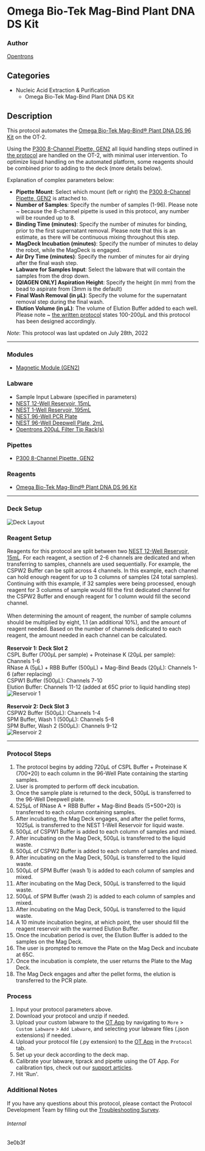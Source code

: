 # Omega Bio-Tek Mag-Bind Plant DNA DS Kit

### Author
[Opentrons](https://opentrons.com/)

## Categories
* Nucleic Acid Extraction & Purification
	* Omega Bio-Tek Mag-Bind Plant DNA DS Kit

## Description
This protocol automates the [Omega Bio-Tek Mag-Bind® Plant DNA DS 96 Kit](https://www.omegabiotek.com/product/plant-extraction-mag-bind-plant-dna-ds-96/) on the OT-2.

Using the [P300 8-Channel Pipette, GEN2](https://shop.opentrons.com/8-channel-electronic-pipette/) all liquid handling steps outlined in [the protocol](https://s3.amazonaws.com/pf-upload-01/u-4256/0/2021-12-14/kf03tt7/Omega%20BioTek%20Mag-Bind%20Plant%20DNA%20extraction%20automation%20protocol.pdf) are handled on the OT-2, with minimal user intervention. To optimize liquid handling on the automated platform, some reagents should be combined prior to adding to the deck (more details below).

Explanation of complex parameters below:
* **Pipette Mount**: Select which mount (left or right) the [P300 8-Channel Pipette, GEN2](https://shop.opentrons.com/8-channel-electronic-pipette/) is attached to.
* **Number of Samples**: Specify the number of samples (1-96). Please note ~ because the 8-channel pipette is used in this protocol, any number will be rounded up to 8.
* **Binding Time (minutes)**: Specify the number of minutes for binding, prior to the first supernatant removal. Please note that this is an estimate, as there will be continuous mixing throughout this step.
* **MagDeck Incubation (minutes)**: Specify the number of minutes to delay the robot, while the MagDeck is engaged.
* **Air Dry Time (minutes)**: Specify the number of minutes for air drying after the final wash step.
* **Labware for Samples Input**: Select the labware that will contain the samples from the drop down.
* **[QIAGEN ONLY] Aspiration Height**: Specify the height (in mm) from the bead to aspirate from (3mm is the default)
* **Final Wash Removal (in µL)**: Specify the volume for the supernatant removal step during the final wash.
* **Elution Volume (in µL)**: The volume of Elution Buffer added to each well. Please note ~ [the written protocol](https://s3.amazonaws.com/pf-upload-01/u-4256/0/2021-12-14/kf03tt7/Omega%20BioTek%20Mag-Bind%20Plant%20DNA%20extraction%20automation%20protocol.pdf) states 100-200µL and this protocol has been designed accordingly.

*Note*: This protocol was last updated on July 28th, 2022

---

### Modules
* [Magnetic Module (GEN2)](https://shop.opentrons.com/collections/hardware-modules/products/magdeck)

### Labware
* Sample Input Labware (specified in parameters)
* [NEST 12-Well Reservoir, 15mL](https://shop.opentrons.com/nest-12-well-reservoirs-15-ml/)
* [NEST 1-Well Reservoir, 195mL](https://shop.opentrons.com/nest-1-well-reservoirs-195-ml/)
* [NEST 96-Well PCR Plate](https://shop.opentrons.com/nest-0-1-ml-96-well-pcr-plate-full-skirt/)
* [NEST 96-Well Deepwell Plate, 2mL](https://shop.opentrons.com/nest-2-ml-96-well-deep-well-plate-v-bottom/)
* [Opentrons 200µL Filter Tip Rack(s)](https://shop.opentrons.com/opentrons-200ul-filter-tips/)

### Pipettes
* [P300 8-Channel Pipette, GEN2](https://shop.opentrons.com/8-channel-electronic-pipette/)


### Reagents
* [Omega Bio-Tek Mag-Bind® Plant DNA DS 96 Kit](https://www.omegabiotek.com/product/plant-extraction-mag-bind-plant-dna-ds-96/)

---

### Deck Setup
![Deck Layout](https://opentrons-protocol-library-website.s3.amazonaws.com/custom-README-images/3e0bef/3e0bef_deck.png)

### Reagent Setup
Reagents for this protocol are split between two [NEST 12-Well Reservoir, 15mL](https://shop.opentrons.com/nest-12-well-reservoirs-15-ml/). For each reagent, a section of 2-6 channels are dedicated and when transferring to samples, channels are used sequentially. For example, the CSPW2 Buffer can be split across 4 channels. In this example, each channel can hold enough reagent for up to 3 columns of samples (24 total samples). Continuing with this example, if 32 samples were being processed, enough reagent for 3 columns of sample would fill the first dedicated channel for the CSPW2 Buffer and enough reagent for 1 column would fill the second channel.</br>
</br>
When determining the amount of reagent, the number of sample columns should be multiplied by eight, 1.1 (an additional 10%), and the amount of reagent needed. Based on the number of channels dedicated to each reagent, the amount needed in each channel can be calculated.</br>
</br>
**Reservoir 1: Deck Slot 2**</br>
CSPL Buffer (700µL per sample) + Proteinase K (20µL per sample): Channels 1-6</br>
RNase A (5µL) + RBB Buffer (500µL) + Mag-Bind Beads (20µL): Channels 1-6 (after replacing)</br>
CSPW1 Buffer (500µL): Channels 7-10</br>
Elution Buffer: Channels 11-12 (added at 65C prior to liquid handling step)</br>
![Reservoir 1](https://opentrons-protocol-library-website.s3.amazonaws.com/custom-README-images/3e0bef/3e0bef_res1.png)
</br>
</br>
**Reservoir 2: Deck Slot 3**</br>
CSPW2 Buffer (500µL): Channels 1-4</br>
SPM Buffer, Wash 1 (500µL): Channels 5-8</br>
SPM Buffer, Wash 2 (500µL): Channels 9-12</br>
![Reservoir 2](https://opentrons-protocol-library-website.s3.amazonaws.com/custom-README-images/3e0bef/3e0bef_res2.png)

---

### Protocol Steps
1. The protocol begins by adding 720µL of CSPL Buffer + Proteinase K (700+20) to each column in the 96-Well Plate containing the starting samples.
2. User is prompted to perform off deck incubation.
3. Once the sample plate is returned to the deck, 500µL is transferred to the 96-Well Deepwell plate.
4. 525µL of RNase A + RBB Buffer + Mag-Bind Beads (5+500+20) is transferred to each column containing samples.
5. After incubating, the Mag Deck engages, and after the pellet forms, 1025µL is transferred to the NEST 1-Well Reservoir for liquid waste.
6. 500µL of CSPW1 Buffer is added to each column of samples and mixed.
7. After incubating on the Mag Deck, 500µL is transferred to the liquid waste.
8. 500µL of CSPW2 Buffer is added to each column of samples and mixed.
9. After incubating on the Mag Deck, 500µL is transferred to the liquid waste.
10. 500µL of SPM Buffer (wash 1) is added to each column of samples and mixed.
11. After incubating on the Mag Deck, 500µL is transferred to the liquid waste.
12. 500µL of SPM Buffer (wash 2) is added to each column of samples and mixed.
13. After incubating on the Mag Deck, 500µL is transferred to the liquid waste.
14. A 10 minute incubation begins, at which point, the user should fill the reagent reservoir with the warmed Elution Buffer.
15. Once the incubation period is over, the Elution Buffer is added to the samples on the Mag Deck.
16. The user is prompted to remove the Plate on the Mag Deck and incubate at 65C.
17. Once the incubation is complete, the user returns the Plate to the Mag Deck.
18. The Mag Deck engages and after the pellet forms, the elution is transferred to the PCR plate.

### Process
1. Input your protocol parameters above.
2. Download your protocol and unzip if needed.
3. Upload your custom labware to the [OT App](https://opentrons.com/ot-app) by navigating to `More` > `Custom Labware` > `Add Labware`, and selecting your labware files (.json extensions) if needed.
4. Upload your protocol file (.py extension) to the [OT App](https://opentrons.com/ot-app) in the `Protocol` tab.
5. Set up your deck according to the deck map.
6. Calibrate your labware, tiprack and pipette using the OT App. For calibration tips, check out our [support articles](https://support.opentrons.com/en/collections/1559720-guide-for-getting-started-with-the-ot-2).
7. Hit 'Run'.

### Additional Notes
If you have any questions about this protocol, please contact the Protocol Development Team by filling out the [Troubleshooting Survey](https://protocol-troubleshooting.paperform.co/).

###### Internal
3e0b3f
